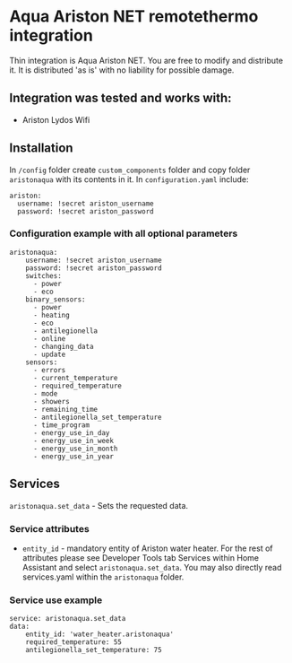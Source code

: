 # Aqua Ariston NET remotethermo integration
Thin integration is Aqua Ariston NET.
You are free to modify and distribute it. It is distributed 'as is' with no liability for possible damage.

## Integration was tested and works with:
  - Ariston Lydos Wifi

## Installation
In `/config` folder create `custom_components` folder and copy folder `aristonaqua` with its contents in it. In `configuration.yaml` include:
```
ariston:
  username: !secret ariston_username
  password: !secret ariston_password
```

### Configuration example with all optional parameters
```
aristonaqua:
    username: !secret ariston_username
    password: !secret ariston_password
    switches:
      - power
      - eco
    binary_sensors:
      - power
      - heating
      - eco
      - antilegionella
      - online
      - changing_data
      - update
    sensors:
      - errors
      - current_temperature
      - required_temperature
      - mode
      - showers
      - remaining_time
      - antilegionella_set_temperature
      - time_program
      - energy_use_in_day
      - energy_use_in_week
      - energy_use_in_month
      - energy_use_in_year
```

## Services
`aristonaqua.set_data` - Sets the requested data.

### Service attributes
  - `entity_id` - mandatory entity of Ariston water heater. For the rest of attributes please see Developer Tools tab Services within Home Assistant and select `aristonaqua.set_data`. You may also directly read services.yaml within the `aristonaqua` folder.
  
### Service use example
```
service: aristonaqua.set_data
data:
    entity_id: 'water_heater.aristonaqua'
    required_temperature: 55
    antilegionella_set_temperature: 75
```
